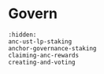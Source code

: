 # Govern

```{toctree}
:hidden:
anc-ust-lp-staking
anchor-governance-staking
claiming-anc-rewards
creating-and-voting
```